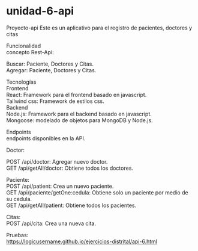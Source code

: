 # unidad-6-api
Proyecto-api
Este es un aplicativo para el registro de pacientes, doctores y citas

Funcionalidad  
concepto Rest-Api:

Buscar: Paciente, Doctores y Citas.  
Agregar: Paciente, Doctores y Citas.

Tecnologías   
Frontend  
React: Framework para el frontend basado en javascript.  
Tailwind css: Framework de estilos css.  
Backend  
Node.js: Framework para el backend basado en javascript.  
Mongoose: modelado de objetos para MongoDB y Node.js.  

Endpoints  
endpoints disponibles en la API.  

Doctor:  

POST /api/doctor: Agregar nuevo doctor.  
GET /api/getAll/doctor: Obtiene todos los doctores.  

Paciente:  
POST /api/patient: Crea un nuevo paciente.  
GET /api/paciente/getOne:cedula: Obtiene solo un paciente por medio de su cedula.  
GET /api/getAll/patient: Obtiene todos los pacientes.  

Citas:   
POST /api/cita: Crea una nueva cita.  

Pruebas:  
https://logicusername.github.io/ejercicios-distrital/api-6.html
